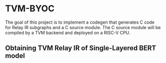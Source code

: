 # TVM-BYOC
The goal of this project is to implement a codegen that generates C code for Relay IR subgraphs and a C source module. The C source module will be compiled by a TVM backend and deployed on a RISC-V CPU. 

## Obtaining TVM Relay IR of Single-Layered BERT model
